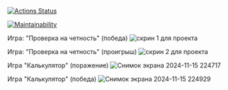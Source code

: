 [![Actions Status](https://github.com/smthw/java-project-61/actions/workflows/hexlet-check.yml/badge.svg)](https://github.com/smthw/java-project-61/actions)

[![Maintainability](https://api.codeclimate.com/v1/badges/476a57618d2eff384d56/maintainability)](https://codeclimate.com/github/smthw/java-project-61/maintainability)

Игра: "Проверка на четность" (победа)
![скрин 1 для проекта](https://github.com/user-attachments/assets/bed4c711-e27c-47ba-80e2-495f8732ab3f)

Игра: "Проверка на четность" (проигрыш)
![скрин 2 для проекта](https://github.com/user-attachments/assets/e487cfb7-8bae-4e93-ba11-47764d06255c)

Игра "Калькулятор" (поражение)
![Снимок экрана 2024-11-15 224717](https://github.com/user-attachments/assets/cc175bd4-cfe2-4f7c-8096-de001304a180)

Игра "Калькулятор" (победа)
![Снимок экрана 2024-11-15 224929](https://github.com/user-attachments/assets/feeeada9-e57f-4bac-8f90-9df6dccf9b7a)
